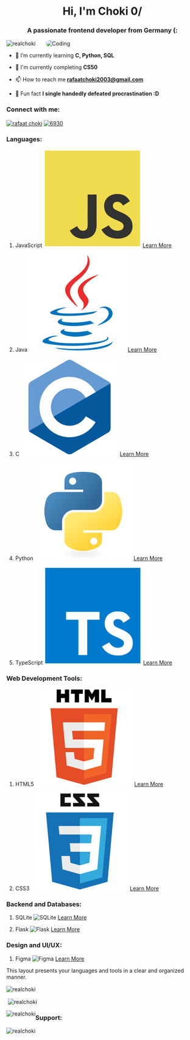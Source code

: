 <h1 align="center">Hi, I'm Choki 0/</h1>
<h3 align="center">A passionate frontend developer from Germany (:</h3>
<img align="right" alt="Coding" width="400" src="https://media4.giphy.com/media/L3Vca26EaTIEU/giphy.gif?cid=ecf05e47uthxljgr2gxz9og4qvq0heidk7eovd02kq5dkrku&ep=v1_gifs_search&rid=giphy.gif&ct=g" style="border-radius: 10px;">

<p align="left"> <img src="https://komarev.com/ghpvc/?username=realchoki&label=Profile%20views&color=0e75b6&style=flat" alt="realchoki" /> </p>

- 🌱 I’m currently learning **C, Python, SQL**

- 🎯 I'm currently completing **CS50**

- 📫 How to reach me **rafaatchoki2003@gmail.com**

- 💪 Fun fact **I single handedly defeated procrastination :D**

<h3 align="left">Connect with me:</h3>
<p align="left">
<a href="https://linkedin.com/in/rafaat-choki-a74348269/" target="blank"><img align="center" src="https://raw.githubusercontent.com/rahuldkjain/github-profile-readme-generator/master/src/images/icons/Social/linked-in-alt.svg" alt="rafaat choki" height="30" width="40" /></a>
<a href="https://discord.gg/5xYQumEvpr" target="blank"><img align="center" src="https://raw.githubusercontent.com/rahuldkjain/github-profile-readme-generator/master/src/images/icons/Social/discord.svg" alt="6930" height="30" width="40" /></a>
</p>

### Languages:
1. JavaScript
   ![JavaScript](https://raw.githubusercontent.com/devicons/devicon/master/icons/javascript/javascript-original.svg)
   [Learn More](https://developer.mozilla.org/en-US/docs/Web/JavaScript)

2. Java
   ![Java](https://raw.githubusercontent.com/devicons/devicon/master/icons/java/java-original.svg)
   [Learn More](https://www.java.com)

3. C
   ![C](https://raw.githubusercontent.com/devicons/devicon/master/icons/c/c-original.svg)
   [Learn More](https://www.cprogramming.com/)

4. Python
   ![Python](https://raw.githubusercontent.com/devicons/devicon/master/icons/python/python-original.svg)
   [Learn More](https://www.python.org)

5. TypeScript
   ![TypeScript](https://raw.githubusercontent.com/devicons/devicon/master/icons/typescript/typescript-original.svg)
   [Learn More](https://www.typescriptlang.org/)

### Web Development Tools:
1. HTML5
   ![HTML5](https://raw.githubusercontent.com/devicons/devicon/master/icons/html5/html5-original-wordmark.svg)
   [Learn More](https://html.spec.whatwg.org/multipage/)

2. CSS3
   ![CSS3](https://raw.githubusercontent.com/devicons/devicon/master/icons/css3/css3-original-wordmark.svg)
   [Learn More](https://www.w3schools.com/css/)
   
### Backend and Databases:
1. SQLite
   ![SQLite](https://www.vectorlogo.zone/logos/sqlite/sqlite-icon.svg)
   [Learn More](https://www.sqlite.org/)

2. Flask
   ![Flask](https://www.vectorlogo.zone/logos/pocoo_flask/pocoo_flask-icon.svg)
   [Learn More](https://flask.palletsprojects.com/)

### Design and UI/UX:
1. Figma
   ![Figma](https://www.vectorlogo.zone/logos/figma/figma-icon.svg)
   [Learn More](https://www.figma.com/)

This layout presents your languages and tools in a clear and organized manner.

<p><img align="center" src="https://github-readme-streak-stats.herokuapp.com/?user=realchoki&theme=dark" alt="realchoki" /></p>

<p>&nbsp;<img align="center" src="https://github-readme-stats.vercel.app/api?username=realchoki&show_icons=true&theme=dark&locale=en" alt="realchoki" /></p>

<p><img align="left" src="https://github-readme-stats.vercel.app/api/top-langs?username=realchoki&show_icons=true&theme=dark&locale=en&layout=compact" alt="realchoki" /></p>

<h3 align="left">Support:</h3>
<p><a href="https://ko-fi.com/realchoki"> <img align="left" src="https://cdn.ko-fi.com/cdn/kofi3.png?v=3" height="50" width="210" alt="realchoki" /></a></p><br><br>

